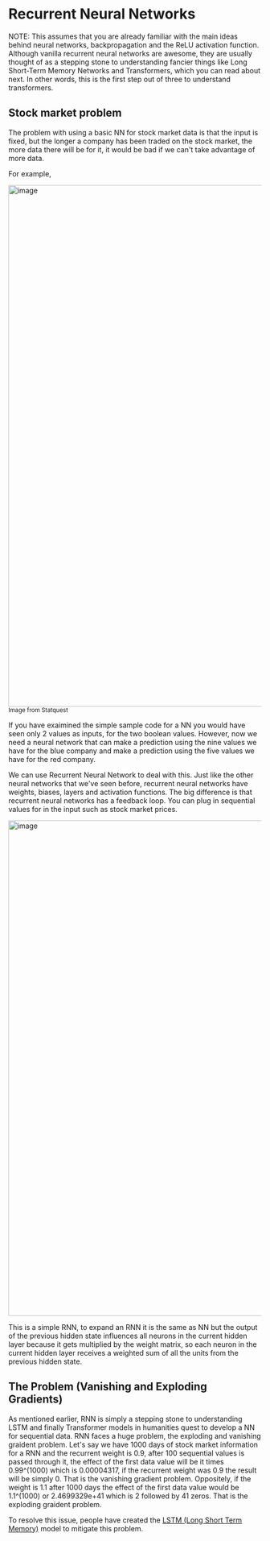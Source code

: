 # Recurrent Neural Networks

NOTE: This assumes that you are already familiar with the main ideas behind neural networks, backpropagation and the ReLU activation function.  Although vanilla recurrent neural networks are awesome, they are usually thought of as a stepping stone to understanding fancier things like Long Short-Term Memory Networks and Transformers, which you can read about next. In other words, this is the first step out of three to understand transformers. 

## Stock market problem

The problem with using a basic NN for stock market data is that the input is fixed, but the longer a company has been traded on the stock market, the more data there will be for it, it would be bad if we can't take advantage of more data. 

For example, 

<img width="1036" alt="image" src="https://github.com/user-attachments/assets/06c7f6b7-af54-4dd7-9f06-9a34b36a1bab">
<sup>Image from Statquest </sup>

If you have exaimined the simple sample code for a NN you would have seen only 2 values as inputs, for the two boolean values. However, now we need a neural network that can make a prediction using the nine values we have for the blue company and make a prediction using the five values we have for the red company.

We can use Recurrent Neural Network to deal with this. Just like the other neural networks that we've seen before, recurrent neural networks have weights, biases, layers and activation functions. The big difference is that recurrent neural networks has a feedback loop. You can plug in sequential values for in the input such as stock market prices.

<img width="984" alt="image" src="https://github.com/user-attachments/assets/52f844b5-4b71-4e64-8521-67f044610c1d">

This is a simple RNN, to expand an RNN it is the same as NN but the output of the previous hidden state influences all neurons in the current hidden layer because it gets multiplied by the weight matrix, so each neuron in the current hidden layer receives a weighted sum of all the units from the previous hidden state.

## The Problem (Vanishing and Exploding Gradients)

As mentioned earlier, RNN is simply a stepping stone to understanding LSTM and finally Transformer models in humanities quest to develop a NN for sequential data. RNN faces a huge problem, the exploding and vanishing graident problem. Let's say we have 1000 days of stock market information for a RNN and the recurrent weight is 0.9, after 100 sequential values is passed through it, the effect of the first data value will be it times 0.99^(1000) which is 0.00004317, if the recurrent weight was 0.9 the result will be simply 0. That is the vanishing gradient problem. Oppositely, if the weight is 1.1 after 1000 days the effect of the first data value would be  1.1^(1000) or 2.4699329e+41 which is 2 followed by 41 zeros. That is the exploding graident problem.

To resolve this issue, people have created the [LSTM (Long Short Term Memory)](https://github.com/623637719/The-Democratization-of-AI/tree/main/2.Deep%20learning/LSTM) model to mitigate this problem.
